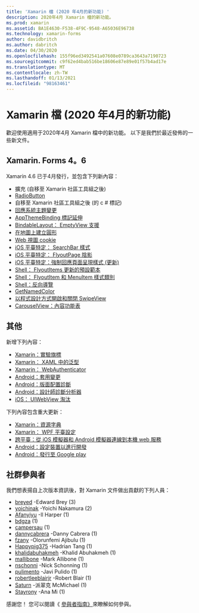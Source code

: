 ```yaml
---
title: 'Xamarin 檔 (2020 年4月的新功能) '
description: 2020年4月 Xamarin 檔的新功能。
ms.prod: xamarin
ms.assetid: BA1E4630-F538-4F9C-9548-A65036E96738
ms.technology: xamarin-forms
author: davidbritch
ms.author: dabritch
ms.date: 04/30/2020
ms.openlocfilehash: 155f96ed3492541a07608e0789ca3643a7190723
ms.sourcegitcommit: c9f62ed4bab516be18606e87e89e01f57b4ad17e
ms.translationtype: MT
ms.contentlocale: zh-TW
ms.lasthandoff: 01/13/2021
ms.locfileid: "98163461"
---
```

# <a name="xamarin-docs-whats-new-april-2020"></a>Xamarin 檔 (2020 年4月的新功能) 

歡迎使用適用于2020年4月 Xamarin 檔中的新功能。 以下是我們於最近發佈的一些新文件。

## <a name="xamarinforms-46"></a>Xamarin. Forms 4。6

Xamarin 4.6 已于4月發行，並包含下列新內容：

- 擴充 (自移至 Xamarin 社區工具組之後) 
- [RadioButton](~/xamarin-forms/user-interface/radiobutton.md)
- 自移至 Xamarin 社區工具組之後 (的 c # 標記) 
- [回應系統主題變更](~/xamarin-forms/user-interface/theming/system-theme-changes.md)
- [AppThemeBinding 標記延伸](~/xamarin-forms/xaml/markup-extensions/consuming.md#appthemebinding-markup-extension)
- [BindableLayout： EmptyView 支援](~/xamarin-forms/user-interface/layouts/bindable-layouts.md)
- [在地圖上建立圓形](~/xamarin-forms/user-interface/map/polygons.md#create-a-circle)
- [Web 視圖 cookie](~/xamarin-forms/user-interface/webview.md#cookies)
- [iOS 平臺特定： SearchBar 樣式](~/xamarin-forms/platform/ios/searchbar-style.md)
- [iOS 平臺特定： FlyoutPage 陰影](~/xamarin-forms/platform/ios/flyoutpage-shadow.md)
- [iOS 平臺特定：強制回應頁面呈現樣式 (更新) ](~/xamarin-forms/platform/ios/page-presentation-style.md)
- [Shell： FlyoutItems 更新的預設範本](~/xamarin-forms/app-fundamentals/shell/flyout.md#default-template-for-flyoutitems)
- [Shell： FlyoutItem 和 MenuItem 樣式類別](~/xamarin-forms/app-fundamentals/shell/flyout.md#flyoutitem-and-menuitem-style-classes)
- [Shell：反向導覽](~/xamarin-forms/app-fundamentals/shell/navigation.md#backwards-navigation)
- [GetNamedColor](~/xamarin-forms/platform/device.md#devicegetnamedcolor)
- [以程式設計方式開啟和關閉 SwipeView](~/xamarin-forms/user-interface/swipeview.md#open-and-close-a-swipeview-programmatically)
- [CarouselView：內容功能表](~/xamarin-forms/user-interface/carouselview/populate-data.md#context-menus)

## <a name="other"></a>其他

新增下列內容：

- [Xamarin：實驗旗標](~/xamarin-forms/internals/experimental-flags.md)
- [Xamarin： XAML 中的泛型](~/xamarin-forms/xaml/generics.md)
- [Xamarin： WebAuthenticator](~/essentials/web-authenticator.md?context=xamarin%2Fxamarin-forms)
- [Android：套用變更](~/android/deploy-test/apply-changes.md)
- [Android：版面配置診斷](~/android/user-interface/android-designer/diagnostics.md)
- [Android：設計師診斷分析器](~/android/user-interface/android-designer/diagnostic-analyzers.md)
- [iOS： UIWebView 淘汰](~/ios/user-interface/controls/webview.md#uiwebview-deprecation)

下列內容包含重大更新：

- [Xamarin：資源字典](~/xamarin-forms/xaml/resource-dictionaries.md)
- [Xamarin： WPF 平臺設定](~/xamarin-forms/platform/other/wpf.md)
- [跨平臺：從 iOS 模擬器和 Android 模擬器連線到本機 web 服務](~/cross-platform/deploy-test/connect-to-local-web-services.md)
- [Android：設定裝置以進行開發](~/android/get-started/installation/set-up-device-for-development.md)
- [Android：發行至 Google play](~/android/deploy-test/publishing/publishing-to-google-play/index.md)

## <a name="community-contributors"></a>社群參與者

我們想表揚自上次版本資訊後，對 Xamarin 文件做出貢獻的下列人員：

- [breyed](https://github.com/breyed) -Edward Brey (3) 
- [yoichinak](https://github.com/yoichinak) -Yoichi Nakamura (2) 
- [Afanyiyu](https://github.com/Afanyiyu) -Il Harper (1) 
- [bdgza](https://github.com/bdgza) (1) 
- [campersau](https://github.com/campersau) (1) 
- [dannycabrera](https://github.com/dannycabrera) -Danny Cabrera (1) 
- [fzany](https://github.com/fzany) -Olorunfemi Ajibulu (1) 
- [Happypig375](https://github.com/Happypig375) -Hadrian Tang (1) 
- [khalidabuhakmeh](https://github.com/khalidabuhakmeh) -Khalid Abuhakmeh (1) 
- [mallibone](https://github.com/mallibone) -Mark Allibone (1) 
- [nschonni](https://github.com/nschonni) -Nick Schonning (1) 
- [pulimento](https://github.com/pulimento) -Javi Pulido (1) 
- [robertleeblairjr](https://github.com/robertleeblairjr) -Robert Blair (1) 
- [Saturn](https://github.com/Saturn) -派翠克 McMichael (1) 
- [Stayrony](https://github.com/Stayrony) -Ana Mi (1) 

感謝您！ 您可以閱讀《 [參與者指南》](https://github.com/MicrosoftDocs/xamarin-docs/blob/live/CONTRIBUTING.md)來瞭解如何參與。
